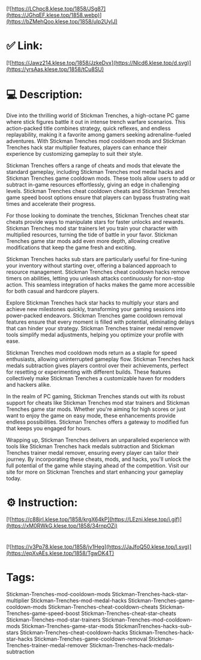[![https://LChpc8.klese.top/1858/JSg87](https://JGhqEF.klese.top/1858.webp)](https://bZMehQoo.klese.top/1858/ulp2UyIJ)
# ✅ Link:
[![https://Jawz214.klese.top/1858/JzkeDvx](https://Nlcd6.klese.top/d.svg)](https://yrsAas.klese.top/1858/tCu8SU)
# 💻 Description:
Dive into the thrilling world of Stickman Trenches, a high-octane PC game where stick figures battle it out in intense trench warfare scenarios. This action-packed title combines strategy, quick reflexes, and endless replayability, making it a favorite among gamers seeking adrenaline-fueled adventures. With Stickman Trenches mod cooldown mods and Stickman Trenches hack star multiplier features, players can enhance their experience by customizing gameplay to suit their style.



Stickman Trenches offers a range of cheats and mods that elevate the standard gameplay, including Stickman Trenches mod medal hacks and Stickman Trenches game cooldown mods. These tools allow users to add or subtract in-game resources effortlessly, giving an edge in challenging levels. Stickman Trenches cheat cooldown cheats and Stickman Trenches game speed boost options ensure that players can bypass frustrating wait times and accelerate their progress.



For those looking to dominate the trenches, Stickman Trenches cheat star cheats provide ways to manipulate stars for faster unlocks and rewards. Stickman Trenches mod star trainers let you train your character with multiplied resources, turning the tide of battle in your favor. Stickman Trenches game star mods add even more depth, allowing creative modifications that keep the game fresh and exciting.



Stickman Trenches hacks sub stars are particularly useful for fine-tuning your inventory without starting over, offering a balanced approach to resource management. Stickman Trenches cheat cooldown hacks remove timers on abilities, letting you unleash attacks continuously for non-stop action. This seamless integration of hacks makes the game more accessible for both casual and hardcore players.



Explore Stickman Trenches hack star hacks to multiply your stars and achieve new milestones quickly, transforming your gaming sessions into power-packed endeavors. Stickman Trenches game cooldown removal features ensure that every moment is filled with potential, eliminating delays that can hinder your strategy. Stickman Trenches trainer medal remover tools simplify medal adjustments, helping you optimize your profile with ease.



Stickman Trenches mod cooldown mods return as a staple for speed enthusiasts, allowing uninterrupted gameplay flow. Stickman Trenches hack medals subtraction gives players control over their achievements, perfect for resetting or experimenting with different builds. These features collectively make Stickman Trenches a customizable haven for modders and hackers alike.



In the realm of PC gaming, Stickman Trenches stands out with its robust support for cheats like Stickman Trenches mod star trainers and Stickman Trenches game star mods. Whether you're aiming for high scores or just want to enjoy the game on easy mode, these enhancements provide endless possibilities. Stickman Trenches offers a gateway to modified fun that keeps you engaged for hours.



Wrapping up, Stickman Trenches delivers an unparalleled experience with tools like Stickman Trenches hack medals subtraction and Stickman Trenches trainer medal remover, ensuring every player can tailor their journey. By incorporating these cheats, mods, and hacks, you'll unlock the full potential of the game while staying ahead of the competition. Visit our site for more on Stickman Trenches and start enhancing your gameplay today.

# ⚙️ Instruction:
[![https://c88jrI.klese.top/1858/krgX64kP](https://LEzni.klese.top/i.gif)](https://xM0RWkG.klese.top/1858/34rnpOZi)
#
[![https://v3Pp78.klese.top/1858/jv1Heg](https://JaJfoQ50.klese.top/l.svg)](https://epXvAEs.klese.top/1858/TgwDK4T)
# Tags:
Stickman-Trenches-mod-cooldown-mods Stickman-Trenches-hack-star-multiplier Stickman-Trenches-mod-medal-hacks Stickman-Trenches-game-cooldown-mods Stickman-Trenches-cheat-cooldown-cheats Stickman-Trenches-game-speed-boost Stickman-Trenches-cheat-star-cheats Stickman-Trenches-mod-star-trainers Stickman-Trenches-mod-cooldown-mods Stickman-Trenches-game-star-mods StickmanTrenches-hacks-sub-stars Stickman-Trenches-cheat-cooldown-hacks Stickman-Trenches-hack-star-hacks Stickman-Trenches-game-cooldown-removal Stickman-Trenches-trainer-medal-remover Stickman-Trenches-hack-medals-subtraction







